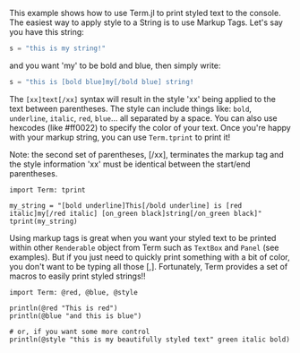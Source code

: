 
This example shows how to use Term.jl to print styled text to the console.
The easiest way to apply style to a String is to use Markup Tags.
Let's say you have this string: 
```Julia
s = "this is my string!"
```
and you want 'my' to be bold and blue, then simply write:

```Julia
s = "this is [bold blue]my[/bold blue] string!
```

The `[xx]text[/xx]` syntax will result in the style 'xx' being applied to the
text between parentheses.
The style can include things like: `bold`, `underline`, `italic`, `red`, `blue`...
all separated by a space. You can also use hexcodes (like #ff0022) to specify 
the color of your text.
Once you're happy with your markup string, you can use `Term.tprint` to print it!

Note: the second set of parentheses, [/xx], terminates the markup tag and the style
information 'xx' must be identical between the start/end parentheses.

```@example
import Term: tprint

my_string = "[bold underline]This[/bold underline] is [red italic]my[/red italic] [on_green black]string[/on_green black]"
tprint(my_string)
```

Using markup tags is great when you want your styled text to be printed within other `Renderable` object
from Term such as `TextBox` and `Panel` (see examples).
But if you just need to quickly print something with a bit of color, you don't want to be typing all those [,].
Fortunately, Term provides a set of macros to easily print styled strings!!

```@exapmle
import Term: @red, @blue, @style

println(@red "This is red")
println(@blue "and this is blue")

# or, if you want some more control
println(@style "this is my beautifully styled text" green italic bold)
```